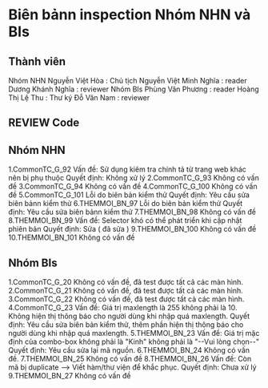 Biên bảnn inspection
Nhóm NHN và BIs
===
## Thành viên
 Nhóm NHN
   Nguyễn Việt Hòa : Chủ tịch
   Nguyễn Việt Minh Nghĩa : reader
   Dương Khánh Nghĩa : reviewer
Nhóm BIs
   Phùng Văn Phương : reader
   Hoàng Thị Lệ Thu : Thư ký
   Đỗ Văn Nam : reviewer

## REVIEW Code
## Nhóm NHN
1.CommonTC_G_92
   Vấn đề: Sử dụng kiêm tra chính tả từ trang web khác nên bị phụ thuộc
   Quyết định: Không xử lý
2.CommonTC_G_93
   Không có vấn đề
3.CommonTC_G_94 
   Không có vấn đề
4.CommonTC_G_100
   Không có vấn đề
5.CommonTC_G_101
   Lỗi do biên bản kiểm thử
   Quyết định: Yêu cầu sửa biên bảnn kiểm thử
6.THEMMOI_BN_97
   Lỗi do biên bản kiểm thử
   Quyết định: Yêu cầu sửa biên bảnn kiểm thử
7.THEMMOI_BN_98
   Không có vấn đề
8.THEMMOI_BN_99
   Vấn đề: Selector khó có thể phát triển khi cập nhật phiên bản
   Quyết định: Sửa ( đã sửa )
9.THEMMOI_BN_100
   Không có vấn đề
10.THEMMOI_BN_101
   Không có vấn đề

## Nhóm BIs
1.CommonTC_G_20
   Không có vấn đề, đã test được tất cả các màn hình.
2.CommonTC_G_21
   Không có vấn đề, đã test được tất cả các màn hình.
3.CommonTC_G_22
   Không có vấn đề, đã test được tất cả các màn hình.
4.CommonTC_G_23
   Vấn đề: Giá trị maxlength là 255 không phải là 10. Không hiện thị thông báo cho người dùng khi nhập quá maxlength.
   Quyết định: Yêu cầu sửa biên bản kiểm thử, thêm phần hiện thị thông báo cho người dùng khi nhập quá maxlength.
5.THEMMOI_BN_23
   Vấn đề: Giá trị mặc định của combo-box không phải là "Kinh" không phải là "--Vui lòng chọn--"
   Quyết định: Yêu cầu sửa lại mã nguồn.
6.THEMMOI_BN_24
   Không có vấn đề.
7.THEMMOI_BN_25
  Không có vấn đề
8.THEMMOI_BN_26
  Vấn đề: Còn mã bị duplicate --> Viết hàm/thư viện để khắc phục.
  Quyết định: Chưa xử lý
9.THEMMOI_BN_27
  Không có vấn đề
